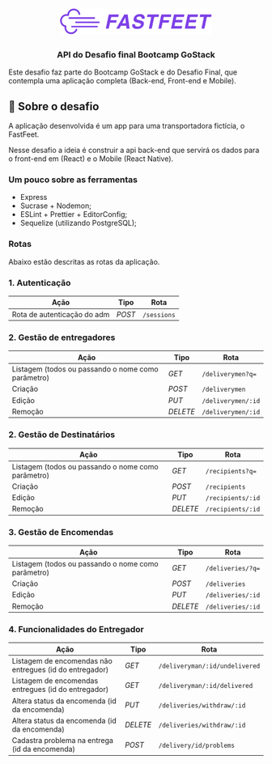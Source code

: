 <h1 align="center">
  <img alt="Fastfeet" title="Fastfeet" src=".github/logo.png" width="300px" />
</h1>

<h3 align="center">
  API do Desafio final Bootcamp GoStack
</h3>

<p>
Este desafio faz parte do Bootcamp GoStack e do Desafio Final, que contempla uma aplicação
completa (Back-end, Front-end e Mobile).
</p>

## :rocket: Sobre o desafio

A aplicação desenvolvida é um app para uma transportadora fictícia, o FastFeet.

Nesse desafio a ideia é construir a api back-end que servirá os dados para o front-end em (React) e o Mobile (React Native).

### **Um pouco sobre as ferramentas**


- Express
- Sucrase + Nodemon;
- ESLint + Prettier + EditorConfig;
- Sequelize (utilizando PostgreSQL);

### **Rotas**

Abaixo estão descritas as rotas da aplicação.

### **1. Autenticação**
| Ação |  Tipo  | Rota |
| ---| --- | --- |
|  Rota de autenticação do adm | *POST* |  `/sessions` |

### **2. Gestão de entregadores**
| Ação |  Tipo  | Rota |
| ---| --- | --- |
| Listagem (todos ou passando o nome como parâmetro)| *GET* |  `/deliverymen?q=` |
| Criação | *POST* |  `/deliverymen` |
| Edição | *PUT* |  `/deliverymen/:id` |
| Remoção | *DELETE* |  `/deliverymen/:id` |

### **2. Gestão de Destinatários**
| Ação |  Tipo  | Rota |
| ---| --- | --- |
| Listagem (todos ou passando o nome como parâmetro)| *GET* |  `/recipients?q=` |
| Criação | *POST* |  `/recipients` |
| Edição | *PUT* |  `/recipients/:id` |
| Remoção | *DELETE* |  `/recipients/:id` |

### **3. Gestão de Encomendas**
| Ação |  Tipo  | Rota |
| ---| --- | --- |
| Listagem (todos ou passando o nome como parâmetro)| *GET* |  `/deliveries/?q=` |
| Criação | *POST* |  `/deliveries` |
| Edição | *PUT* |  `/deliveries/:id` |
| Remoção | *DELETE* |  `/deliveries/:id` |

### **4. Funcionalidades do Entregador**
| Ação |  Tipo  | Rota |
| ---| --- | --- |
| Listagem de encomendas não entregues (id do entregador)| *GET* |  `/deliveryman/:id/undelivered` |
| Listagem de encomendas entregues (id do entregador)| *GET* |  `/deliveryman/:id/delivered` |
| Altera status da encomenda (id da encomenda)| *PUT* |  `/deliveries/withdraw/:id` |
| Altera status da encomenda (id da encomenda)| *DELETE* |  `/deliveries/withdraw/:id` |
| Cadastra problema na entrega (id da encomenda)| *POST* |  `/delivery/id/problems` |








